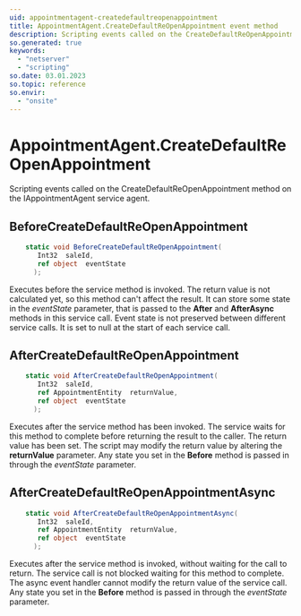 ```yaml
---
uid: appointmentagent-createdefaultreopenappointment
title: AppointmentAgent.CreateDefaultReOpenAppointment event method
description: Scripting events called on the CreateDefaultReOpenAppointment method on the AppointmentAgent service agent.
so.generated: true
keywords:
  - "netserver"
  - "scripting"
so.date: 03.01.2023
so.topic: reference
so.envir:
  - "onsite"
---
```

# AppointmentAgent.CreateDefaultReOpenAppointment

Scripting events called on the <see cref='M:SuperOffice.CRM.Services.IAppointmentAgent.CreateDefaultReOpenAppointment'>CreateDefaultReOpenAppointment</see> method on the <see cref='IAppointmentAgent'>IAppointmentAgent</see>  service agent.

## BeforeCreateDefaultReOpenAppointment
```cs
    static void BeforeCreateDefaultReOpenAppointment(
       Int32  saleId,
       ref object  eventState
      );
```
Executes before the service method is invoked.
The return value is not calculated yet, so this method can't affect the result.
It can store some state in the *eventState* parameter, that is passed to the **After** and **AfterAsync** methods in this service call.
Event state is not preserved between different service calls. It is set to null at the start of each service call.
## AfterCreateDefaultReOpenAppointment
```cs
    static void AfterCreateDefaultReOpenAppointment(
       Int32  saleId,
       ref AppointmentEntity  returnValue,
       ref object  eventState
      );
```
Executes after the service method has been invoked. The service waits for this method to complete before returning the result to the caller.
The return value has been set. The script may modify the return value by altering the **returnValue** parameter.
Any state you set in the **Before** method is passed in through the *eventState* parameter.
## AfterCreateDefaultReOpenAppointmentAsync
```cs
    static void AfterCreateDefaultReOpenAppointmentAsync(
       Int32  saleId,
       ref AppointmentEntity  returnValue,
       ref object  eventState
      );
```
Executes after the service method is invoked, without waiting for the call to return.
The service call is not blocked waiting for this method to complete.
The async event handler cannot modify the return value of the service call.
Any state you set in the **Before** method is passed in through the *eventState* parameter.

